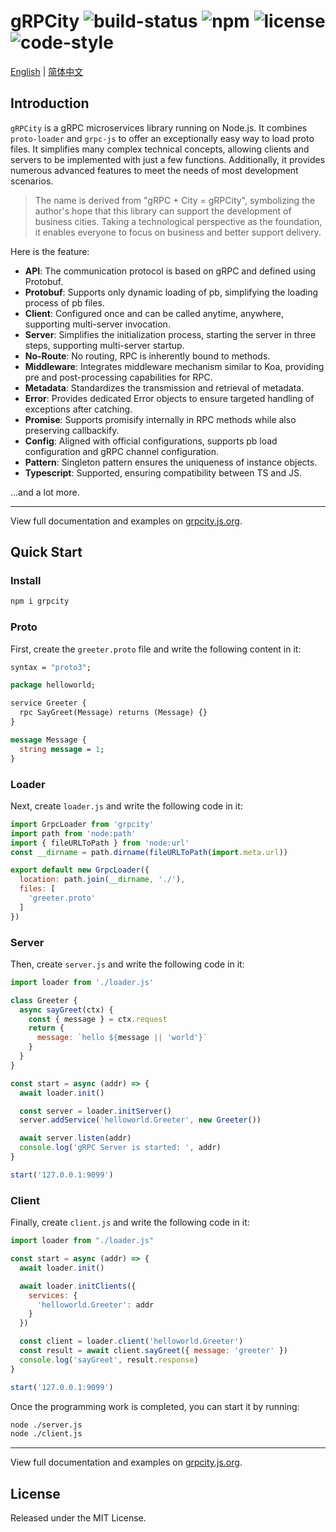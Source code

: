 # gRPCity ![build-status](https://github.com/chakhsu/grpcity/actions/workflows/tests.yml/badge.svg) ![npm](https://img.shields.io/npm/v/grpcity) ![license](https://img.shields.io/npm/l/grpcity) ![code-style](https://img.shields.io/badge/code_style-standard-brightgreen.svg)

[English](./README.md) | [简体中文](./README_CN.md)

## Introduction

`gRPCity` is a gRPC microservices library running on Node.js. It combines `proto-loader` and `grpc-js` to offer an exceptionally easy way to load proto files. It simplifies many complex technical concepts, allowing clients and servers to be implemented with just a few functions. Additionally, it provides numerous advanced features to meet the needs of most development scenarios.

> The name is derived from "gRPC + City = gRPCity", symbolizing the author's hope that this library can support the development of business cities. Taking a technological perspective as the foundation, it enables everyone to focus on business and better support delivery.

Here is the feature:

- **API**: The communication protocol is based on gRPC and defined using Protobuf.
- **Protobuf**: Supports only dynamic loading of pb, simplifying the loading process of pb files.
- **Client**: Configured once and can be called anytime, anywhere, supporting multi-server invocation.
- **Server**: Simplifies the initialization process, starting the server in three steps, supporting multi-server startup.
- **No-Route**: No routing, RPC is inherently bound to methods.
- **Middleware**: Integrates middleware mechanism similar to Koa, providing pre and post-processing capabilities for RPC.
- **Metadata**: Standardizes the transmission and retrieval of metadata.
- **Error**: Provides dedicated Error objects to ensure targeted handling of exceptions after catching.
- **Promise**: Supports promisify internally in RPC methods while also preserving callbackify.
- **Config**: Aligned with official configurations, supports pb load configuration and gRPC channel configuration.
- **Pattern**: Singleton pattern ensures the uniqueness of instance objects.
- **Typescript**: Supported, ensuring compatibility between TS and JS.

...and a lot more.

---

View full documentation and examples on [grpcity.js.org](https://grpcity.js.org).

## Quick Start

### Install

```bash
npm i grpcity
```

### Proto

First, create the `greeter.proto` file and write the following content in it:

```proto
syntax = "proto3";

package helloworld;

service Greeter {
  rpc SayGreet(Message) returns (Message) {}
}

message Message {
  string message = 1;
}
```

### Loader

Next, create `loader.js` and write the following code in it:

```js
import GrpcLoader from 'grpcity'
import path from 'node:path'
import { fileURLToPath } from 'node:url'
const __dirname = path.dirname(fileURLToPath(import.meta.url))

export default new GrpcLoader({
  location: path.join(__dirname, './'),
  files: [
    'greeter.proto'
  ]
})
```

### Server

Then, create `server.js` and write the following code in it:

```js
import loader from './loader.js'

class Greeter {
  async sayGreet(ctx) {
    const { message } = ctx.request
    return {
      message: `hello ${message || 'world'}`
    }
  }
}

const start = async (addr) => {
  await loader.init()

  const server = loader.initServer()
  server.addService('helloworld.Greeter', new Greeter())

  await server.listen(addr)
  console.log('gRPC Server is started: ', addr)
}

start('127.0.0.1:9099')
```

### Client

Finally, create `client.js` and write the following code in it:

```js
import loader from "./loader.js"

const start = async (addr) => {
  await loader.init()

  await loader.initClients({
    services: {
      'helloworld.Greeter': addr
    }
  })

  const client = loader.client('helloworld.Greeter')
  const result = await client.sayGreet({ message: 'greeter' })
  console.log('sayGreet', result.response)
}

start('127.0.0.1:9099')
```

Once the programming work is completed, you can start it by running:

```sh
node ./server.js
node ./client.js
```

---

View full documentation and examples on [grpcity.js.org](https://grpcity.js.org).

## License

Released under the MIT License.
